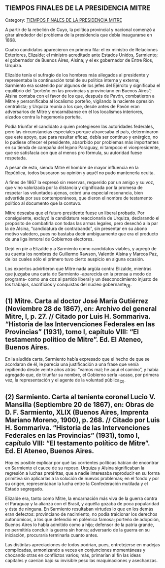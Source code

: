 ## TIEMPOS FINALES DE LA PRESIDENCIA MITRE

Category: [TIEMPOS FINALES DE LA PRESIDENCIA MITRE](http://descubrircorrientes.com.ar/2012/index.php/4589-corrientes-en-la-familia-argentina-1870-a-la-actualidad/politica-correntina-en-tiempos-de-guerra-1865-1869-hegemonia-liberal/tiempos-finales-de-la-presidencia-mitre)

A partir de la rebelión de Cuyo, la política provincial y nacional comenzó a girar alrededor del problema de la presidencia que debía inaugurarse en 1868.

Cuatro candidatos aparecieron en primera fila: el ex ministro de Relaciones Exteriores, Elizalde; el ministro acreditado ante Estados Unidos, Sarmiento; el gobernador de Buenos Aires, Alsina; y el ex gobernador de Entre Ríos, Urquiza.

Elizalde tenía el sufragio de los hombres más allegados al presidente y representaba la continuación total de su política interna y externa; Sarmiento era sostenido por algunos de los jefes del Ejército y significaba el equilibrio del “porteño en las provincias y provinciano en Buenos Aires”; Alsina contaba con el favor de los que, después de Pavón, combatieron a Mitre y personificaba al localismo porteño, vigilando la naciente opresión centralista; y Urquiza reunía a los que, desde antes de Pavón eran adversarios de Mitre y encarnábanse en él los localismos interiores, alzados contra la hegemonía porteña.

Podía triunfar el candidato a quien protegiesen las autoridades federales, pero las circunstancias especiales porque atravesaba el país, determinaron que este apoyo, que para resultar eficaz, debía ser continuo y enérgico, no lo pudiese ofrecer el presidente, absorbido por problemas más importantes en su tienda de campaña del lejano Paraguay, ni tampoco el vicepresidente, que se satisfacía con que al menos pro fórmula, su autoridad fuese respetada.

A pesar de esto, siendo Mitre el hombre de mayor influencia en la República, todos buscaron su opinión y aquél no pudo mantenerla oculta.

A fines de 1867 la expresó sin reservas, requerido por un amigo y su voz, que vino valorizada por la distancia y dignificada por la promesa de respetar las voluntades ajenas, cobró una especial resonancia, bien advertida por sus contemporáneos, que dieron el nombre de testamento político al documento que la contuvo.

Mitre deseaba que el futuro presidente fuese un liberal probado. Por consiguiente, excluyó la candidatura reaccionaria de Urquiza, declarando el propósito de combatirla con todas las armas legales, pero desechó a la par la de Alsina, “candidatura de contrabando”, sin presentar en su abono motivo valedero, pues no bastaba decir ambiguamente que era el producto de una liga inmoral de Gobiernos electores.

Dejó en pie a Elizalde y a Sarmiento como candidatos viables, y agregó de su cuenta los nombres de Guillermo Rawson, Valentín Alsina y Marcos Paz, de los cuales sólo el primero tuvo cierto auspicio en alguna ocasión.

Los expertos advirtieron que Mitre nada argüía contra Elizalde, mientras que juzgaba una carta de Sarmiento -aparecida en la prensa a modo de programa- como una coz al partido liberal y un desconocimiento injusto de los trabajos, sacrificios y conquistas del núcleo gobernante<sub><strong>(1)</strong></sub>.

## **(1) Mitre. Carta al doctor José María Gutiérrez (Noviembre 28 de 1867), en: Archivo del general Mitre, I, p. 27. // Citado por Luis H. Sommariva. “Historia de las Intervenciones Federales en las Provincias” (1931), tomo I, capítulo VIII: “El testamento político de Mitre”. Ed. El Ateneo, Buenos Aires.**

En la aludida carta, Sarmiento había expresado que el hecho de que se acordaran de él, le parecía una justificación a una frase que venía repitiendo desde veinte años atrás: “vamos mal; he aquí el camino”, y había agregado que, de triunfar su nombre, el Gobierno sería -acaso, por primera vez, la representación y el agente de la voluntad pública<sub>(2)</sub>.

## **(2) Sarmiento. Carta al teniente coronel Lucio V. Mansilla (Septiembre 20 de 1867), en: Obras de D. F. Sarmiento, XLIX (Buenos Aires, Imprenta Mariano Moreno, 1900), p. 268. // Citado por Luis H. Sommariva. “Historia de las Intervenciones Federales en las Provincias” (1931), tomo I, capítulo VIII: “El testamento político de Mitre”. Ed. El Ateneo, Buenos Aires.**

Hoy es posible explicar por qué las corrientes políticas habían de encontrar en Sarmiento el cauce de su reposo. Urquiza y Alsina significaban la regresión a luchas pretéritas, que a nadie interesaba reproducir en su forma primitiva sin aplicarlas a la solución de nuevos problemas; en el fondo y por su origen, representaban la lucha entre la Confederación mutilada y el Estado segregado.

Elizalde era, tanto como Mitre, la encarnación más viva de la guerra contra el Paraguay y la alianza con el Brasil, y aquélla gozaba de poca popularidad y ésta de ninguna. En Sarmiento resultaban virtudes lo que en los demás eran defectos: provinciano de nacimiento, no podía traicionar los derechos autonómicos, a los que defendió en polémica famosa; porteño de adopción, Buenos Aires lo había admitido como a hijo; defensor de la patria grande, no permitiría concluir la guerra sin honra; adversario de la guerra en su iniciación, procuraría terminarla cuanto antes.

Las distintas apreciaciones de todos podrían, pues, entretejerse en madejas complicadas, armonizando a veces en conjunciones momentáneas y chocando otras en conflictos varios; más, primarían al fin las ideas capitales y caerían bajo su invisible peso las maquinaciones y asechanzas.